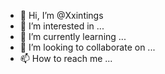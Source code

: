 - 👋 Hi, I’m @Xxintings
- 👀 I’m interested in ...
- 🌱 I’m currently learning ...
- 💞️ I’m looking to collaborate on ...
- 📫 How to reach me ...

<!---
Xxintings/Xxintings is a ✨ special ✨ repository because its `README.md` (this file) appears on your GitHub profile.
You can click the Preview link to take a look at your changes.
--->
